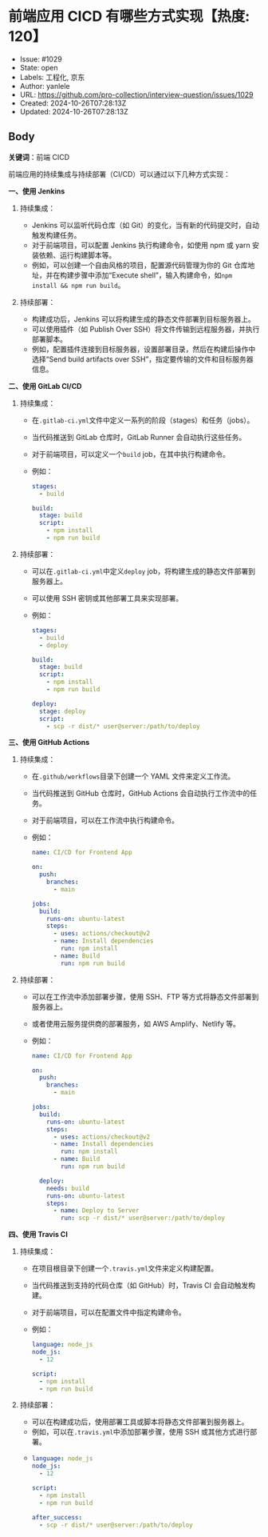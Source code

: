 # 前端应用 CICD 有哪些方式实现【热度: 120】

- Issue: #1029
- State: open
- Labels: 工程化, 京东
- Author: yanlele
- URL: https://github.com/pro-collection/interview-question/issues/1029
- Created: 2024-10-26T07:28:13Z
- Updated: 2024-10-26T07:28:13Z

## Body

**关键词**：前端 CICD

前端应用的持续集成与持续部署（CI/CD）可以通过以下几种方式实现：

**一、使用 Jenkins**

1. 持续集成：

   - Jenkins 可以监听代码仓库（如 Git）的变化，当有新的代码提交时，自动触发构建任务。
   - 对于前端项目，可以配置 Jenkins 执行构建命令，如使用 npm 或 yarn 安装依赖、运行构建脚本等。
   - 例如，可以创建一个自由风格的项目，配置源代码管理为你的 Git 仓库地址，并在构建步骤中添加“Execute shell”，输入构建命令，如`npm install && npm run build`。

2. 持续部署：
   - 构建成功后，Jenkins 可以将构建生成的静态文件部署到目标服务器上。
   - 可以使用插件（如 Publish Over SSH）将文件传输到远程服务器，并执行部署脚本。
   - 例如，配置插件连接到目标服务器，设置部署目录，然后在构建后操作中选择“Send build artifacts over SSH”，指定要传输的文件和目标服务器信息。

**二、使用 GitLab CI/CD**

1. 持续集成：

   - 在`.gitlab-ci.yml`文件中定义一系列的阶段（stages）和任务（jobs）。
   - 当代码推送到 GitLab 仓库时，GitLab Runner 会自动执行这些任务。
   - 对于前端项目，可以定义一个`build` job，在其中执行构建命令。
   - 例如：

     ```yaml
     stages:
       - build

     build:
       stage: build
       script:
         - npm install
         - npm run build
     ```

2. 持续部署：

   - 可以在`.gitlab-ci.yml`中定义`deploy` job，将构建生成的静态文件部署到服务器上。
   - 可以使用 SSH 密钥或其他部署工具来实现部署。
   - 例如：

     ```yaml
     stages:
       - build
       - deploy

     build:
       stage: build
       script:
         - npm install
         - npm run build

     deploy:
       stage: deploy
       script:
         - scp -r dist/* user@server:/path/to/deploy
     ```

**三、使用 GitHub Actions**

1. 持续集成：

   - 在`.github/workflows`目录下创建一个 YAML 文件来定义工作流。
   - 当代码推送到 GitHub 仓库时，GitHub Actions 会自动执行工作流中的任务。
   - 对于前端项目，可以在工作流中执行构建命令。
   - 例如：

     ```yaml
     name: CI/CD for Frontend App

     on:
       push:
         branches:
           - main

     jobs:
       build:
         runs-on: ubuntu-latest
         steps:
           - uses: actions/checkout@v2
           - name: Install dependencies
             run: npm install
           - name: Build
             run: npm run build
     ```

2. 持续部署：

   - 可以在工作流中添加部署步骤，使用 SSH、FTP 等方式将静态文件部署到服务器上。
   - 或者使用云服务提供商的部署服务，如 AWS Amplify、Netlify 等。
   - 例如：

     ```yaml
     name: CI/CD for Frontend App

     on:
       push:
         branches:
           - main

     jobs:
       build:
         runs-on: ubuntu-latest
         steps:
           - uses: actions/checkout@v2
           - name: Install dependencies
             run: npm install
           - name: Build
             run: npm run build

       deploy:
         needs: build
         runs-on: ubuntu-latest
         steps:
           - name: Deploy to Server
             run: scp -r dist/* user@server:/path/to/deploy
     ```

**四、使用 Travis CI**

1. 持续集成：

   - 在项目根目录下创建一个`.travis.yml`文件来定义构建配置。
   - 当代码推送到支持的代码仓库（如 GitHub）时，Travis CI 会自动触发构建。
   - 对于前端项目，可以在配置文件中指定构建命令。
   - 例如：

     ```yaml
     language: node_js
     node_js:
       - 12

     script:
       - npm install
       - npm run build
     ```

2. 持续部署：

   - 可以在构建成功后，使用部署工具或脚本将静态文件部署到服务器上。
   - 例如，可以在`.travis.yml`中添加部署步骤，使用 SSH 或其他方式进行部署。
   - ```yaml
     language: node_js
     node_js:
       - 12

     script:
       - npm install
       - npm run build

     after_success:
       - scp -r dist/* user@server:/path/to/deploy
     ```

